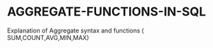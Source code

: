 # AGGREGATE-FUNCTIONS-IN-SQL
Explanation of Aggregate syntax and functions  ( SUM,COUNT,AVG,MIN,MAX)
